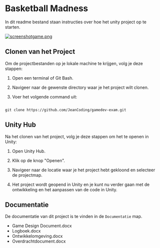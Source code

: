 # Basketball Madness

In dit readme bestand staan instructies over hoe het unity project op te starten.

[![screenshotgame.png](https://i.postimg.cc/Y2LLH1WH/screenshotgame.png)](https://postimg.cc/XX3YKBLH)

## Clonen van het Project

Om de projectbestanden op je lokale machine te krijgen, volg je deze stappen:

1. Open een terminal of Git Bash.

2. Navigeer naar de gewenste directory waar je het project wilt clonen.

3. Voer het volgende command uit:

```

git clone https://github.com/JeanCoding/gamedev-exam.git

```

## Unity Hub

Na het clonen van het project, volg je deze stappen om het te openen in Unity:

1. Open Unity Hub.

2. Klik op de knop "Openen".

3. Navigeer naar de locatie waar je het project hebt gekloond en selecteer de projectmap.

4. Het project wordt geopend in Unity en je kunt nu verder gaan met de ontwikkeling en het aanpassen van de code in Unity.

## Documentatie

De documentatie van dit project is te vinden in de `Documentatie` map.

- Game Design Document.docx
- Logboek.docx
- Ontwikkelomgeving.docx
- Overdrachtdocument.docx
